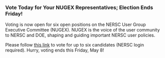 ### Vote Today for Your NUGEX Representatives; Election Ends Friday!

Voting is now open for six open positions on the NERSC User Group 
Executive Committee (NUGEX). NUGEX is the voice of the user community to NERSC 
and DOE, shaping and guiding important NERSC user policies. 

Please follow 
[this link](https://nersc.servicenowservices.com/nav_to.do?uri=%2Fassessment_take2.do%3Fsysparm_assessable_type%3D3f0e20161b9c14102548ea82f54bcbc5) 
to vote for up to six candidates (NERSC login required). Hurry, voting ends this
Friday, May 8!
